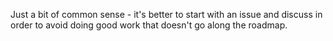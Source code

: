 Just a bit of common sense - it's better to start with an issue and discuss in order to avoid doing good work that doesn't go along the roadmap.